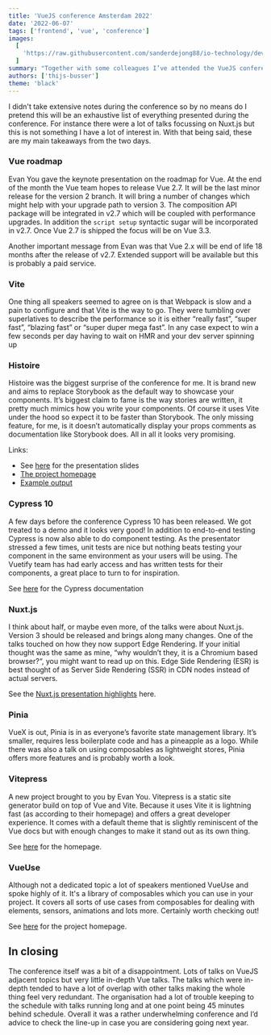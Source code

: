 ```yaml
---
title: 'VueJS conference Amsterdam 2022'
date: '2022-06-07'
tags: ['frontend', 'vue', 'conference']
images:
  [
    'https://raw.githubusercontent.com/sanderdejong88/io-technology/develop/public/articles/vue-js-conference-amsterdam-2022/group.jpeg',
  ]
summary: "Together with some colleagues I’ve attended the VueJS conference in Amsterdam. It was nice to meet colleagues from other campuses and having a chance to get to know them in a different setting. The conference itself was a little underwhelming, but that doesn't mean I went home without some valuable takeaways."
authors: ['thijs-busser']
theme: 'black'
---
```


I didn't take extensive notes during the conference so by no means do I pretend this will be an exhaustive list of everything presented during the conference. For instance there were a lot of talks focussing on Nuxt.js but this is not something I have a lot of interest in. With that being said, these are my main takeaways from the two days.

### Vue roadmap

Evan You gave the keynote presentation on the roadmap for Vue. At the end of the month the Vue team hopes to release Vue 2.7. It will be the last minor release for the version 2 branch. It will bring a number of changes which might help with your upgrade path to version 3. The composition API package will be integrated in v2.7 which will be coupled with performance upgrades. In addition the `script setup` syntactic sugar will be incorporated in v2.7. Once Vue 2.7 is shipped the focus will be on Vue 3.3.

Another important message from Evan was that Vue 2.x will be end of life 18 months after the release of v2.7. Extended support will be available but this is probably a paid service.

### Vite

One thing all speakers seemed to agree on is that Webpack is slow and a pain to configure and that Vite is the way to go. They were tumbling over superlatives to describe the performance so it is either “really fast”, “super fast”, “blazing fast” or “super duper mega fast”. In any case expect to win a few seconds per day having to wait on HMR and your dev server spinning up

### Histoire

Histoire was the biggest surprise of the conference for me. It is brand new and aims to replace Storybook as the default way to showcase your components. It’s biggest claim to fame is the way stories are written, it pretty much mimics how you write your components. Of course it uses Vite under the hood so expect it to be faster than Storybook. The only missing feature, for me, is it doesn’t automatically display your props comments as documentation like Storybook does. All in all it looks very promising.

Links:

- See [here](https://slides.com/akryum/vue-amsterdam-histoire) for the presentation slides
- [The project homepage](https://histoire.dev/)
- [Example output](https://vue3.examples.histoire.dev/)

### Cypress 10

A few days before the conference Cypress 10 has been released. We got treated to a demo and it looks very good! In addition to end-to-end testing Cypress is now also able to do component testing. As the presentator stressed a few times, unit tests are nice but nothing beats testing your component in the same environment as your users will be using. The Vuetify team has had early access and has written tests for their components, a great place to turn to for inspiration.

See [here](https://docs.cypress.io/guides/component-testing/writing-your-first-component-test) for the Cypress documentation

### Nuxt.js

I think about half, or maybe even more, of the talks were about Nuxt.js. Version 3 should be released and brings along many changes. One of the talks touched on how they now support Edge Rendering. If your initial thought was the same as mine, “why wouldn’t they, it is a Chromium based browser?“, you might want to read up on this. Edge Side Rendering (ESR) is best thought of as Server Side Rendering (SSR) in CDN nodes instead of actual servers.

See the [Nuxt.js presentation highlights](https://twitter.com/Atinux/status/1532405883929608197?cxt=HHwWioC-tYnCmcQqAAAA) here.

### Pinia

VueX is out, Pinia is in as everyone’s favorite state management library. It’s smaller, requires less boilerplate code and has a pineapple as a logo. While there was also a talk on using composables as lightweight stores, Pinia offers more features and is probably worth a look.

### Vitepress

A new project brought to you by Evan You. Vitepress is a static site generator build on top of Vue and Vite. Because it uses Vite it is lightning fast (as according to their homepage) and offers a great developer experience. It comes with a default theme that is slightly reminiscent of the Vue docs but with enough changes to make it stand out as its own thing.

See [here](https://vitepress.vuejs.org/) for the homepage.

### VueUse

Although not a dedicated topic a lot of speakers mentioned VueUse and spoke highly of it. It's a library of composables which you can use in your project. It covers all sorts of use cases from composables for dealing with elements, sensors, animations and lots more. Certainly worth checking out!

See [here](https://vueuse.org/) for the project homepage.

## In closing

The conference itself was a bit of a disappointment. Lots of talks on VueJS adjacent topics but very little in-depth Vue talks. The talks which were in-depth tended to have a lot of overlap with other talks making the whole thing feel very redundant. The organisation had a lot of trouble keeping to the schedule with talks running long and at one point being 45 minutes behind schedule. Overall it was a rather underwhelming conference and I’d advice to check the line-up in case you are considering going next year.
